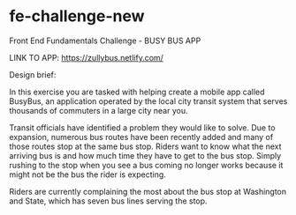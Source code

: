 # fe-challenge-new
Front End Fundamentals Challenge - BUSY BUS APP

LINK TO APP: https://zullybus.netlify.com/

Design brief:

In this exercise you are tasked with helping create a mobile app called BusyBus, an application operated by the local city transit system 
that serves thousands of commuters in a large city near you.

Transit officials have identified a problem they would like to solve. 
Due to expansion, numerous bus routes have been recently added and many of those routes stop at the same bus stop. 
Riders want to know what the next arriving bus is and how much time they have to get to the bus stop. 
Simply rushing to the stop when you see a bus coming no longer works because it might not be the bus the rider is expecting.

Riders are currently complaining the most about the bus stop at Washington and State, which has seven bus lines serving the stop.


